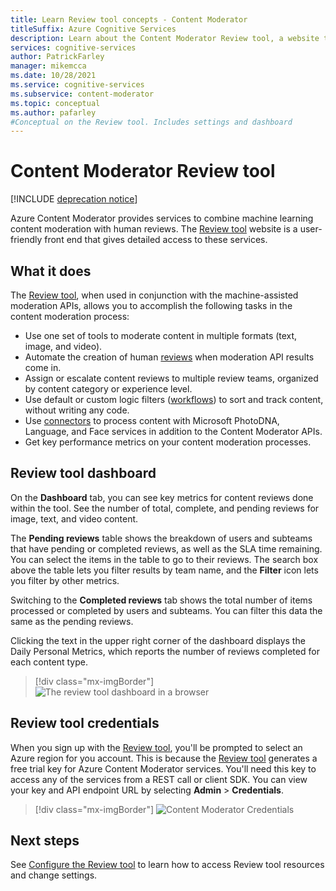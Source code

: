 ```yaml
---
title: Learn Review tool concepts - Content Moderator
titleSuffix: Azure Cognitive Services
description: Learn about the Content Moderator Review tool, a website that coordinates a combined AI and human review moderation effort.
services: cognitive-services
author: PatrickFarley
manager: mikemcca
ms.date: 10/28/2021
ms.service: cognitive-services
ms.subservice: content-moderator
ms.topic: conceptual
ms.author: pafarley
#Conceptual on the Review tool. Includes settings and dashboard
---
```


# Content Moderator Review tool

[!INCLUDE [deprecation notice](../includes/tool-deprecation.md)]

Azure Content Moderator provides services to combine machine learning content moderation with human reviews. The [Review tool](https://contentmoderator.cognitive.microsoft.com) website is a user-friendly front end that gives detailed access to these services.

## What it does

The [Review tool](https://contentmoderator.cognitive.microsoft.com), when used in conjunction with the machine-assisted moderation APIs, allows you to accomplish the following tasks in the content moderation process:

- Use one set of tools to moderate content in multiple formats (text, image, and video).
- Automate the creation of human [reviews](../review-api.md#reviews) when moderation API results come in.
- Assign or escalate content reviews to multiple review teams, organized by content category or experience level.
- Use default or custom logic filters ([workflows](../review-api.md#workflows)) to sort and track content, without writing any code.
- Use [connectors](./configure.md#connectors) to process content with Microsoft PhotoDNA, Language, and Face services in addition to the Content Moderator APIs.
- Get key performance metrics on your content moderation processes.

## Review tool dashboard

On the **Dashboard** tab, you can see key metrics for content reviews done within the tool. See the number of total, complete, and pending reviews for image, text, and video content. 

The **Pending reviews** table shows the breakdown of users and subteams that have pending or completed reviews, as well as the SLA time remaining. You can select the items in the table to go to their reviews. The search box above the table lets you filter results by team name, and the **Filter** icon lets you filter by other metrics.

Switching to the **Completed reviews** tab shows the total number of items processed or completed by users and subteams. You can filter this data the same as the pending reviews.

Clicking the text in the upper right corner of the dashboard displays the Daily Personal Metrics, which reports the number of reviews completed for each content type.

> [!div class="mx-imgBorder"]
> ![The review tool dashboard in a browser](images/0-dashboard.png)

## Review tool credentials

When you sign up with the [Review tool](https://contentmoderator.cognitive.microsoft.com), you'll be prompted to select an Azure region for you account. This is because the [Review tool](https://contentmoderator.cognitive.microsoft.com) generates a free trial key for Azure Content Moderator services. You'll need this key to access any of the services from a REST call or client SDK. You can view your key and API endpoint URL by selecting **Admin** > **Credentials**.

> [!div class="mx-imgBorder"]
> ![Content Moderator Credentials](images/settings-6-credentials.png)

## Next steps

See [Configure the Review tool](./configure.md) to learn how to access Review tool resources and change settings.